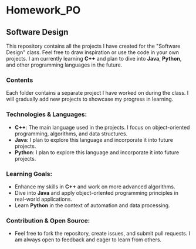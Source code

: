 # Homework_PO

## Software Design

This repository contains all the projects I have created for the "Software Design" class. Feel free to draw inspiration or use the code in your own projects. I am currently learning **C++** and plan to dive into **Java**, **Python**, and other programming languages in the future.

### Contents
Each folder contains a separate project I have worked on during the class. I will gradually add new projects to showcase my progress in learning.

### Technologies & Languages:
- **C++**: The main language used in the projects. I focus on object-oriented programming, algorithms, and data structures.
- **Java**: I plan to explore this language and incorporate it into future projects.
- **Python**: I plan to explore this language and incorporate it into future projects.

### Learning Goals:
- Enhance my skills in **C++** and work on more advanced algorithms.
- Dive into **Java** and apply object-oriented programming principles in real-world applications.
- Learn **Python** in the context of automation and data processing.

### Contribution & Open Source:
- Feel free to fork the repository, create issues, and submit pull requests. I am always open to feedback and eager to learn from others.
